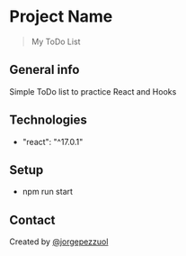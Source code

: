 # Project Name
> My ToDo List

## General info
Simple ToDo list to practice React and Hooks

## Technologies
* "react": "^17.0.1"

## Setup
* npm run start

## Contact
Created by [@jorgepezzuol](https://www.linkedin.com/in/jorge-pezzuol/)
